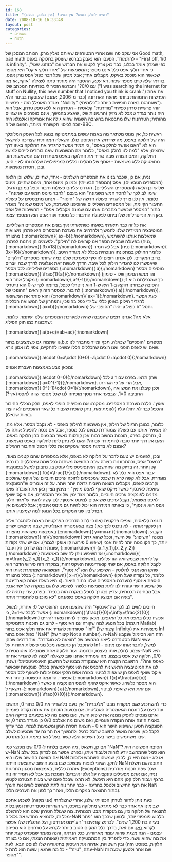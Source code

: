 ```yaml
---
id: 168
title: "רוצים לחלק באפס? אין בעיה! (אין כלום, בעצם)"
date: 2008-10-16 16:33:48
layout: post
categories: 
  - מספרים
  - תכנות
---
```

אני עוקב פה ושם אחרי המטורפים שאיתם נאלץ מרק, הכותב המסכן של Good math, bad math להתמודד. הפעם  הוא נאבק בברנש שעוסק בחלוקה באפס - "First off, 1/0 is infinity". כפי שמרק אומר בבלוג, כבר כאן צריך לקטוע את הברנש עם "בזזזט. שגוי", כי אחד חלקי אפס כלל איננו מספר; המשמעות של "אחד חלקי איקס" היא מספר שכאשר הוא מוכפל באיקס, מקבלים אחד; אבל מכיוון שכל דבר כפול אפס נותן אפס, בוודאי שלא קיים מספר שכזה. דא עקא, ההסבר הזה מותיר פתח לשאלה "אוקיי, אז מה עם 0/0?" והברנש הזכיר לי בפתיחת המכתב שלו ("I was searching the internet for stuff on Nullity, this new number that I noticed you think is crank.") את אחת הפרשיות התמוהות ביותר מהעת האחרונה (כבר מ-2006, אמנם) שעוסקת בביטוי הלא מוגדר האומלל הזה - פרשיית "Nullity" (שאתרגם בצורה חופשית ביותר כ"כלומיתי"). זוהי פרשיית טרחן כפייתי "מודרנית" קלאסית - הטרחן הוא ללא ספק טרחן, אבל הוא היה נותר בגדר טמבל לא מזיק (הרעיונות שלו, שאציג בהמשך, אינם מופרכים או שגויים מהותית; הטרחנות שלו מתבטאת בחשיבה השגויה שהוא גילה את אמריקה) אלמלא היה זוכה לכיסוי תקשורתי מיותר, הפעם של ה-BBC.

ראשית כל, אין מנוס מלתאר מה באמת עושים במתמטיקה בנוגע לכל העסק המלוכלך הזה של חלוקה באפס, מה שידרוש את הפוסט כולו. השאלה המהותית שצריכה להישאל היא לא "האם אפשר לחלק באפס", כי תמיד אפשר להגדיר את החלוקה באיזו דרך שרוצים; אלא "למה לנו לחלק באפס", כלומר מה המשמעות שאנו בוחרים לייחס למושג החלוקה, והאם הצורה שבה נגדיר את החלוקה באפס מסתדרת עם המשמעות הזו. מתמטיקה ללא משמעות - אוסף של סמלים וכללים למניפולציה שלהם ותו לא - היא, ובכן, חסרת משמעות.

נניח, אם כן, שכבר בנינו את המספרים השלמים - אחד, שתיים, שלוש וכן הלאה (המספרים הטבעיים), אפס (המספר הבעייתי) וכמו כן מינוס אחד, מינוס שתיים, מינוס שלוש וכן הלאה (המספרים השליליים). הגדרנו עליהם פעולות חיבור וכפל במובן הרגיל. שימו לב לכך ש"לחסר חמש משמונה" הוא בעצם "לחבר מינוס חמש עם שמונה" - כלומר, אין לנו צורך להגדיר פעולה חדשה של "חיסור" - אנחנו מתבססים על פעולת החיבור הקיימת, ועל המספרים השליליים שהוספנו למערכת, כש"מינוס שמונה" מוגדר בתור "המספר שכאשר מחברים אותו עם שמונה מקבלים אפס" - החשיבות של אפס כאן היא הנייטרליות שלו ביחס לפעולת החיבור: כל מספר ועוד אפס הוא המספר עצמו.

את כל זה כבר תיארתי בשעתו כשתיארתי איך בונים את המספרים השליליים. המוטיבציה המיידית שלנו להמשיך ולהרחיב את מערכת המספרים היא פתרון משוואות מהצורה {::nomarkdown}\( ax=b\){:/nomarkdown}, שמאלצות אותנו להשתמש בפעולה שבבית הספר אנו קוראים לה "חילוק". לפעמים הן ניתנות לפתרון (נניח, {::nomarkdown}\( 3x=18\){:/nomarkdown}) אבל לא תמיד (נניח {::nomarkdown}\( 3x=16\){:/nomarkdown}), כלומר החילוק במתכונתו הנוכחית בכלל לא מוגדר היטב ברוב המקרים. לכן אנחנו רוצים להוסיף למערכת שלנו כמה שיותר מספרים "חלקיים" שיאפשרו לנו להגדיר חילוק לכל איבר. הדרך לעשות זאת אנלוגית לדרך שבה יוצרים מספרים שליליים: לכל מספר {::nomarkdown}\( a\){:/nomarkdown} מוסיפים מספר {::nomarkdown}\( \frac{1}{a}\){:/nomarkdown} (זהו ממש הסימון שלו - סימון מקובל אחר הוא {::nomarkdown}\( a^{-1}\){:/nomarkdown}) כך שמכפלתם היא 1; והסיבה שבחרנו דווקא ב-1 היא ש-1 הוא נייטרלי לכפל, בדומה לכך ש-0 הוא נייטרלי לחיבור. למספר הזה קוראים "ההופכי של {::nomarkdown}\( a\){:/nomarkdown}), והוא פותר את המשוואה {::nomarkdown}\( ax=1\){:/nomarkdown}. כעת אפשר להגדיר חילוק באופן כללי על ידי כפל בהופכי, והפתרון של המשוואה הכללית {::nomarkdown}\( ax=b\){:/nomarkdown} יהיה "ההופכי של a כפול b" וחסל.

אלא מה? אנחנו רוצים שהמבנה שהיה למערכת המספרים שלנו ישתמר. כלומר, שתכונות כמו חוק הפילוג:

{::nomarkdown}\( a(b+c)=ab+ac\){:/nomarkdown}

ישתמרו גם כשמציבים בתור a,b,c מספרים "הופכיים" שכאלה. תכף ומייד מתברר לנו שאם יש לאפס הופכי ואנו רוצים שהכללים הללו ימשיכו להתקיים, צפוי לנו אסון נורא:

{::nomarkdown}\( a\cdot 0=a\cdot (0+0)=a\cdot 0+a\cdot 0\){:/nomarkdown}

ומכאן נובע באמצעות העברת אגפים:

{::nomarkdown}\( a\cdot 0=0\){:/nomarkdown} לכל a שרק תרצו. בפרט עבור {::nomarkdown}\( a=0^{-1}\){:/nomarkdown}. אבל הרי על פי הגדרתו, {::nomarkdown}\( 0^{-1}\cdot 0=1\){:/nomarkdown}, ולכן קיבלנו את המשוואה החביבה 0=1, שבצעד אחד נוסף מוכיחה לנו שכל מספר שווה לאפס (איך?)

אאוץ'. הלכה מערכת המספרים. מסקנה: אם מוסיפים הופכי לאפס, חלק מכללי החיבור והכפל כבר לא יחולו עליו (לעומת זאת, ניתן להוכיח שעבור כל שאר ההופכיים לא יווצרו בעיות שכאלו).

כלומר, במובן הרגיל של חילוק, אין משמעות לחילוק באפס - לא נקבל מספר. אלא מה, זה משאיר אותנו עם פעולה שמוגדרת כמעט לכל מספר, אבל אם ננסה להפעיל אותה על 0, נתרסק. בפרט, תוכנות מחשב רבות אכן קורסות כאשר מבצעים בהן חלוקה באפס. האם אין דרך יותר טובה להתמודד עם זה? האם לא ניתן לתת לחלוקה באפס משמעות, אמנם לא בדמות מספר שמקיים את כללי הכפל והחיבור הרגילים?

ובכן, לפעמים יש טעם לדבר על חלוקה לא באפס, אלא במספרים שהם קטנים מאוד, "כמעט" אפס, ובהתבוננות בצורה שבה התוצאה משתנה ככל שמה שמחלקים בו נהיה קטן יותר. זה בדיוק מה שהחשבון האינפיניטסימלי עוסק בו. נתבונן למשל בפונקציה {::nomarkdown}\( f(x)=\frac{1}{x}\){:/nomarkdown}. עבור אפס היא כלל לא מוגדרת, אבל לא קשה לראות שככל שמכניסים לתוכה ערכים חיוביים של איקס שהולכים וקרבים לאפס, מקבלים תוצאה חיובית גדולה יותר ויותר. על זה אומרים ש"הפונקציה שואפת לאינסוף כאשר איקס שואף לאפס מימין" - מימין מציין כאן את העובדה שאנו מזינים לפונקציה ערכים חיוביים, כלומר מצד ימין של ציר המספרים; אם איקס ישאף לאפס משמאל, נקבל ערכים ששואפים למינוס אינסוף. לכן קשה להגיד ש"אחד חלקי אפס הוא אינסוף", כי באותה המידה הוא יכול להיות גם מינוס אינסוף; אבל לפעמים אין הבדל בין שני המקרים בכל הנוגע למה שמעניין אותנו.

דוגמה קלאסית, ואפילו פרקטית (אם כי לרוב הדרכים הפרקטיות באמת להתגבר עליה הן לעקוף אותה - לא ניכנס לכך כאן) צצה בגאומטריה האנליטית, שבה מייצגים ישרים באמצעות משוואות מהצורה {::nomarkdown}\( y=mx+n\){:/nomarkdown}. הקבוע {::nomarkdown}\( m\){:/nomarkdown} מכונה "השיפוע" של הישר, וככל שהוא גדול יותר, כך הקו נוטה יותר להיות אנכי (שיפוע 0 פירושו קו אופקי לגמרי). אם יש שתי נקודות שונות זו מזו שדרכן הקו עובר, {::nomarkdown}\( (x_1,y_1),(x_2,y_2)\){:/nomarkdown} אז השיפוע ניתן לחישוב באמצעות {::nomarkdown}\( m=\frac{y_2-y_1}{x_2-x_1}\){:/nomarkdown}. קל לראות שבמשוואה הזו עלולים לקבל חלוקה באפס, אם שתי קוארדינטות האיקס זהות; במקרה הזה פירוש הדבר הוא שהקו הוא אנכי לחלוטין - השיפוע שלו הוא "אינסוף", והמשוואה שמתארת אותו היא בכלל מהצורה {::nomarkdown}\( x=n\){:/nomarkdown} (כלומר, כל נקודה שעל הקו היא בעלת אותה קוארדינטת x). הוספת אינסוף למערכת המספרים שלנו בתור תיאור של שיפוע הישר עוזרת לנו לתת משמעות כלשהי לשיפוע שלו גם במקרה של ישר אנכי; אבל מבחינה תכנותית, עדיין נצטרך לטפל במקרה הזה בנפרד. בפרט, עדיין תהיה לנו בעיה אם תבוצע חלוקה באפס כשאנחנו "לא מוכנים להתמודד איתה".

חייבים לשים לב לכך שה"אינסוף" הזה שהצענו איננו ההופכי של 0; אחרת, למשל, אפשר לקבל ש-1=2, כי {::nomarkdown}\( \frac{1}{0}=\infty=\frac{2}{0}\){:/nomarkdown} ועכשיו כפלו באפס את כל האגפים. מכאן שצריך להיות מאוד זהירים בכל הנוגע למה שקורה עם האינסוף - לרוב גם תוכנות מתמטיקה (דוגמת Matlab) שטורחות להגדיר את אחד חלקי אפס בתור "Inf" (קיצור של Infinity) משאירות את Inf כפול אפס בתור "NaN" (קיצור של Not a number). ה-NaN הזה הוא הסימול שנקבע בסטנדרט לייצוג במחשב של "תוצאה לא מוגדרת". עוד דרכים שבהן NaN עשוי להתקבל הן כתוצאה מכל מני פעולות אחרות על Inf - למשל, לחבר אותו עם מינוס עצמו, לחלק אותו בעצמו, וכדומה. ועוד חלוקה אחת שמובילה אוטומטית ל-NaN היא 0/0, חלוקה של אפס בעצמו. מה שמחזיר אותנו שוב לשאלה "למה לא להגדיר את זה כאפס וזהו?". התשובה הקצרה היא שמנקודת מבטו של החשבון האינפיניטסימלי (שנתן לנו את המוטיבציה הראשונית להכניס את האינסוף למשחק בכלל) פונקציות שכאשר איקס שואף לאפס הן שואפות לביטוי בצורה אפס חלקי אפס יכולות לשאוף לכל מספר אפשרי. הדוגמה הפשוטה ביותר היא {::nomarkdown}\( f(x)=\frac{ax}{x}\){:/nomarkdown} כאשר a הוא מספר כלשהו. כאשר איקס שואף לאפס הפונקציה תשאף ל-{::nomarkdown}\( a\){:/nomarkdown}, ועם זאת היא שואפת לביטוי {::nomarkdown}\( \frac{0}{0}\){:/nomarkdown}.

כדי להשתכנע שגם מנקודת מבט "אלגברית" אין טעם בלהגדיר את 0/0 בתור 0, תחשבו עוד פעם על דוגמת הגאומטריה האנליטית. אם בטעות הזנתם את אותה נקודה פעמיים ואתם מנסים להפיק ממנה את שיפוע הישר, ואם משום מה לא ביצעתם בדיקה האם באמת הוזנה אותה הנקודה פעמיים, ואם משום מה אצלכם 0/0 כן מוגדר בתור 0, אז הפונקציה תטען ששיפוע הישר הוא 0 - תוצאה חסרת הגיון ומשמעות לגמרי. כבר עדיף לקבל כאן שגיאה מאשר לחשוב שהכל כרגיל ולהמשיך את הריצה עד שמגיעים לשלב שבו משתמשים בישר בעל השיפוע הלא קשור בעליל ואז באמת הכל מתרסק.

אם כן, תשאלו, מה הטעם בלתת ל-0/0 שם מפוצץ כמו "NaN"? הסיבה הפשוטה היא ש-NaN הוא סמל שהמחשב יודע לזהות ולעבוד איתו, ובפרט אפשר גם לבדוק בכל שלב אם תוצאת החישוב שלנו היא NaN או לא - ואם היא כן, להבין שמשהו השתבש ולנסות לתקן. הגיוני לצפות שבשלב שבו בוצע חישוב שתוצאתו הייתה NaN התוכנה גם תשלח אזהרה כללית, באמצעות מנגנון החריגות (Exceptions) שכל שפת תכנות מודרנית תומכת בו; אבל לא תמיד זה נוח (נניח, אם אתם מפעילים פונקציה על אלפי איברים ברצף ועבור חלק קטן מהם היא תיכשל, לא תרצו שבכל פעם שיש בעיה תצטרכו לקטוע את רצף החישוב ולטפל בחריגה - כבר יותר נוח לתת למחשב לשים את הערך NaN בתור התוצאה במקרים הללו, ואחר כך לסנן את הערכים הללו).

וכעת ניתן לחזור לטרחן הכפייתי שלנו, אחרי שהצלחתי (אני מקווה) לשכנע אתכם שבימינו אף אחד כבר לא מתרגש מחלוקה באפס, ויש הגדרות סטנדרטיות ומקובלות לתוצאה של חלוקה כזו, גם מנקודת מבט תכנותית. מה שעולל הטרחן שלנו הוא להתעלם מכל זה, להמציא מחדש את גלגל ה-NaN בלבוש פומפוזי יותר, ולטעון שבכך הוא "פתר בעייה בת 1,200 שנים". לברנש קוראים ד"ר ג'יימס אנדרסון, ועל התגלית שלו אפשר לקרוא <a href="http://www.bbc.co.uk/berkshire/content/articles/2006/12/06/divide_zero_feature.shtml">כאן</a>. עם זאת, בדרך כלל המקום הטוב ביותר לקרוא על טרחנים הוא מפיהם עצמם - הנה מצגת שהוא עומד מאחוריה, ככל הנראה, והנה מאמר שמפרט קצת יותר את מה שהוא עשה. כדי להפריד בין המתמטיקה האמיתית (שאותה הצגתי, אם כי בצורה חלקית, בפוסט הזה) ובין השטויות, אדחה את העיסוק בתיאוריה שלו לפוסט הבא. לעת עתה, "טיזר" - כל מה שהגאון עושה הוא לתת ל-NaN שם אחר ולטעון שכעת זה "מספר".
